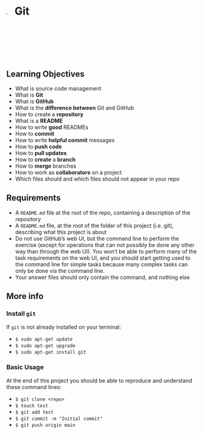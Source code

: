 # <a> <img src="https://git-scm.com/images/logos/downloads/Git-Icon-1788C.png" width=3% heigth=3% ></img></a>  Git

## Learning Objectives
- What is source code management
- What is **Git**
- What is **GitHub**
- What is the **difference between** Git and GitHub
- How to create a **repository**
- What is a **README**
- How to write **good** READMEs
- How to **commit**
- How to write **helpful commit** messages
- How to **push code**
- How to **pull updates**
- How to **create** a **branch**
- How to **merge** branches
- How to work as **collaborators** on a project
- Which files should and which files should not appear in your repo

## Requirements
- A `README.md` file at the root of the repo, containing a description of the repository
- A `README.md` file, at the root of the folder of this project (i.e. git), describing what this project is about
- Do not use GitHub’s web UI, but the command line to perform the exercise (except for operations that can not possibly be done any other way than through the web UI). You won’t be able to perform many of the task requirements on the web UI, and you should start getting used to the command line for simple tasks because many complex tasks can only be done via the command line.
- Your answer files should only contain the command, and nothing else



## More info
### Install `git`
If `git` is not already installed on your terminal:

- `$ sudo apt-get update`
- `$ sudo apt-get upgrade`
- `$ sudo apt-get install git`

### Basic Usage
At the end of this project you should be able to reproduce and understand these command lines:

- `$ git clone <repo>`
- `$ touch test`
- `$ git add test`
- `$ git commit -m "Initial commit"`
- `$ git push origin main`
